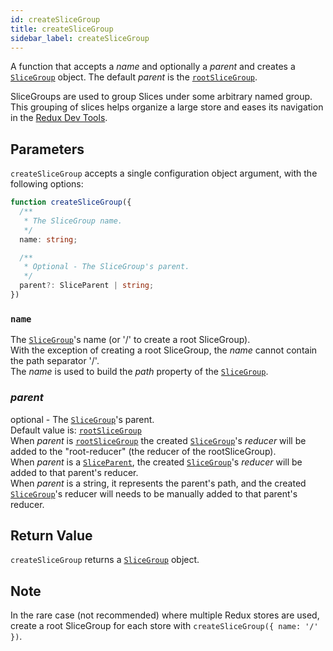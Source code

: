 ```yaml
---
id: createSliceGroup
title: createSliceGroup
sidebar_label: createSliceGroup
---
```


A function that accepts a _name_ and optionally a _parent_ and creates a [`SliceGroup`](/slices-for-redux/docs/api/SliceGroup) object.
The default _parent_ is the [`rootSliceGroup`](/slices-for-redux/docs/api/rootSliceGroup).

SliceGroups are used to group Slices under some arbitrary named group.
This grouping of slices helps organize a large store and eases its navigation
in the <a href="https://redux-toolkit.js.org/api/configurestore" target="_blank">Redux Dev Tools</a>.

## Parameters

`createSliceGroup` accepts a single configuration object argument, with the following options:

```ts
function createSliceGroup({
  /**
   * The SliceGroup name.
   */
  name: string;

  /**
   * Optional - The SliceGroup's parent.
   */
  parent?: SliceParent | string;
})
```

### `name`

The [`SliceGroup`](/slices-for-redux/docs/api/SliceGroup)'s name (or '/' to create a root SliceGroup).  
With the exception of creating a root SliceGroup, the _name_ cannot contain the path separator '/'.  
The _name_ is used to build the _path_ property of the [`SliceGroup`](/slices-for-redux/docs/api/SliceGroup).

### _parent_

optional - The [`SliceGroup`](/slices-for-redux/docs/api/SliceGroup)'s parent.  
Default value is: [`rootSliceGroup`](/slices-for-redux/docs/api/rootSliceGroup)  
When _parent_ is [`rootSliceGroup`](/slices-for-redux/docs/api/rootSliceGroup) the created [`SliceGroup`](/slices-for-redux/docs/api/SliceGroup)'s _reducer_ will be added to the "root-reducer" (the reducer of the rootSliceGroup).  
When _parent_ is a [`SliceParent`](/slices-for-redux/docs/api/SliceParent), the created [`SliceGroup`](/slices-for-redux/docs/api/SliceGroup)'s _reducer_ will be added to that parent's reducer.  
When _parent_ is a string, it represents the parent's path, and the created
[`SliceGroup`](/slices-for-redux/docs/api/SliceGroup)'s reducer will needs to be manually added to that parent's reducer.

## Return Value

`createSliceGroup` returns a [`SliceGroup`](/slices-for-redux/docs/api/SliceGroup) object.

## Note

In the rare case (not recommended) where multiple Redux stores are used, create a
root SliceGroup for each store with `createSliceGroup({ name: '/' })`.
